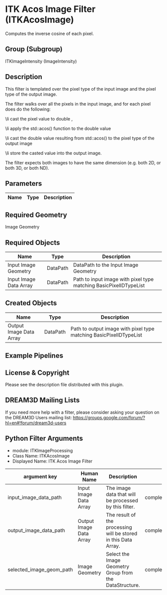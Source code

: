 # ITK Acos Image Filter (ITKAcosImage)

Computes the inverse cosine of each pixel.

## Group (Subgroup)

ITKImageIntensity (ImageIntensity)

## Description

This filter is templated over the pixel type of the input image and the pixel type of the output image.

The filter walks over all the pixels in the input image, and for each pixel does do the following:



\li cast the pixel value to double , 


\li apply the std::acos() function to the double value 


\li cast the double value resulting from std::acos() to the pixel type of the output image 


\li store the casted value into the output image.



The filter expects both images to have the same dimension (e.g. both 2D, or both 3D, or both ND).

## Parameters

| Name | Type | Description |
|------|------|-------------|

## Required Geometry

Image Geometry

## Required Objects

| Name |Type | Description |
|-----|------|-------------|
| Input Image Geometry | DataPath | DataPath to the Input Image Geometry |
| Input Image Data Array | DataPath | Path to input image with pixel type matching BasicPixelIDTypeList |

## Created Objects

| Name |Type | Description |
|-----|------|-------------|
| Output Image Data Array | DataPath | Path to output image with pixel type matching BasicPixelIDTypeList |

## Example Pipelines


## License & Copyright

Please see the description file distributed with this plugin.


## DREAM3D Mailing Lists

If you need more help with a filter, please consider asking your question on the DREAM3D Users mailing list:
https://groups.google.com/forum/?hl=en#!forum/dream3d-users




## Python Filter Arguments

+ module: ITKImageProcessing
+ Class Name: ITKAcosImage
+ Displayed Name: ITK Acos Image Filter

| argument key | Human Name | Description | Parameter Type |
|--------------|------------|-------------|----------------|
| input_image_data_path | Input Image Data Array | The image data that will be processed by this filter. | complex.ArraySelectionParameter |
| output_image_data_path | Output Image Data Array | The result of the processing will be stored in this Data Array. | complex.DataObjectNameParameter |
| selected_image_geom_path | Image Geometry | Select the Image Geometry Group from the DataStructure. | complex.GeometrySelectionParameter |

